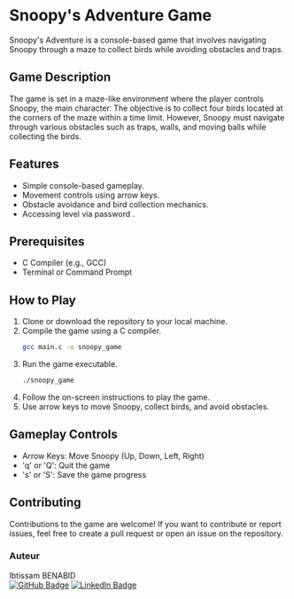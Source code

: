 # Snoopy's Adventure Game

Snoopy's Adventure is a console-based game that involves navigating Snoopy through a maze to collect birds while avoiding obstacles and traps.

## Game Description

The game is set in a maze-like environment where the player controls Snoopy, the main character. The objective is to collect four birds located at the corners of the maze within a time limit. However, Snoopy must navigate through various obstacles such as traps, walls, and moving balls while collecting the birds.

## Features

- Simple console-based gameplay.
- Movement controls using arrow keys.
- Obstacle avoidance and bird collection mechanics.
- Accessing level via password .

## Prerequisites

- C Compiler (e.g., GCC)
- Terminal or Command Prompt

## How to Play

1. Clone or download the repository to your local machine.
2. Compile the game using a C compiler.
    ```bash
    gcc main.c -o snoopy_game
    ```
3. Run the game executable.
    ```bash
    ./snoopy_game
    ```
4. Follow the on-screen instructions to play the game.
5. Use arrow keys to move Snoopy, collect birds, and avoid obstacles.

## Gameplay Controls

- Arrow Keys: Move Snoopy (Up, Down, Left, Right)
- 'q' or 'Q': Quit the game
- 's' or 'S': Save the game progress

## Contributing

Contributions to the game are welcome! If you want to contribute or report issues, feel free to create a pull request or open an issue on the repository.


### Auteur

Ibtissam BENABID\
[![GitHub Badge](https://img.shields.io/badge/GitHub-Profile-brightgreen?style=flat&logo=github&logoColor=white)](https://github.com/BenabidIbtissam)
[![LinkedIn Badge](https://img.shields.io/badge/LinkedIn-Connect-blue?style=flat&logo=linkedin&logoColor=white)](https://www.linkedin.com/in/ibtissam-benabid/)
